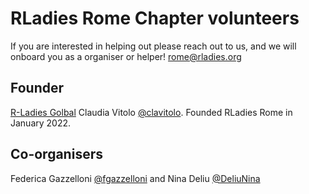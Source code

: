# RLadies Rome Chapter volunteers

If you are interested in helping out please reach out to us, and we will onboard you as a organiser or helper! rome@rladies.org

## Founder
[R-Ladies Golbal](https://twitter.com/RLadiesGlobal) Claudia Vitolo [@clavitolo](https://twitter.com/clavitolo). Founded RLadies Rome in January 2022.

## Co-organisers
Federica Gazzelloni [@fgazzelloni](https://twitter.com/FGazzelloni) and Nina Deliu [@DeliuNina](https://twitter.com/DeliuNina)
